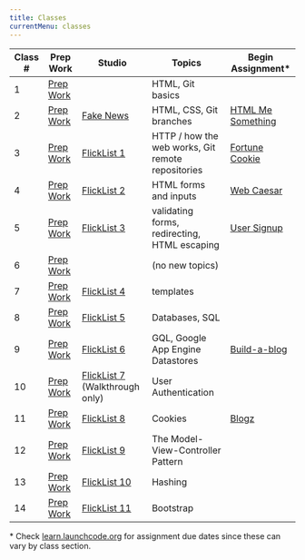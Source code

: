 ```yaml
---
title: Classes
currentMenu: classes
---
```


Class # | Prep Work | Studio | Topics | Begin Assignment\*
-----|-----------|----------|---------|------------------
1 | [Prep Work](../class-prep/1/) | | HTML, Git basics | &nbsp;
2 | [Prep Work](../class-prep/2/) | [Fake News](../studios/fake-news/) | HTML, CSS, Git branches | [HTML Me Something](../assignments/html-me-something/)
3 | [Prep Work](../class-prep/3/) | [FlickList 1](../studios/flicklist/1/) | HTTP / how the web works, Git remote repositories | [Fortune Cookie](../assignments/fortune-cookie/)
4 | [Prep Work](../class-prep/4/) | [FlickList 2](../studios/flicklist/2/) | HTML forms and inputs | [Web Caesar](../assignments/web-caesar/)
5 | [Prep Work](../class-prep/5/) | [FlickList 3](../studios/flicklist/3/) | validating forms, redirecting, HTML escaping | [User Signup](../assignments/user-signup/)
6 | [Prep Work](../class-prep/6/) | | (no new topics) | &nbsp;
7 | [Prep Work](../class-prep/7/) | [FlickList 4](../studios/flicklist/4/) | templates | &nbsp;
8 | [Prep Work](../class-prep/8/) | [FlickList 5](../studios/flicklist/5/) | Databases, SQL | &nbsp;
9 | [Prep Work](../class-prep/9/) | [FlickList 6](../studios/flicklist/6/) | GQL, Google App Engine Datastores | [Build-a-blog](../assignments/build-a-blog/)
10 | [Prep Work](../class-prep/10/) | [FlickList 7](../studios/flicklist/7/) (Walkthrough only) | User Authentication | &nbsp;
11 | [Prep Work](../class-prep/11/) | [FlickList 8](../studios/flicklist/8/) | Cookies | [Blogz](../assignments/blogz)
12 | [Prep Work](../class-prep/12/) | [FlickList 9](../studios/flicklist/9/) | The Model-View-Controller Pattern | &nbsp;
13 | [Prep Work](../class-prep/13/) | [FlickList 10](../studios/flicklist/10/) | Hashing | &nbsp;
14 | [Prep Work](../class-prep/14/) | [FlickList 11](../studios/flicklist/11/)| Bootstrap | &nbsp;

\* Check [learn.launchcode.org](https://learn.launchcode.org) for assignment due dates since these can vary by class section.
